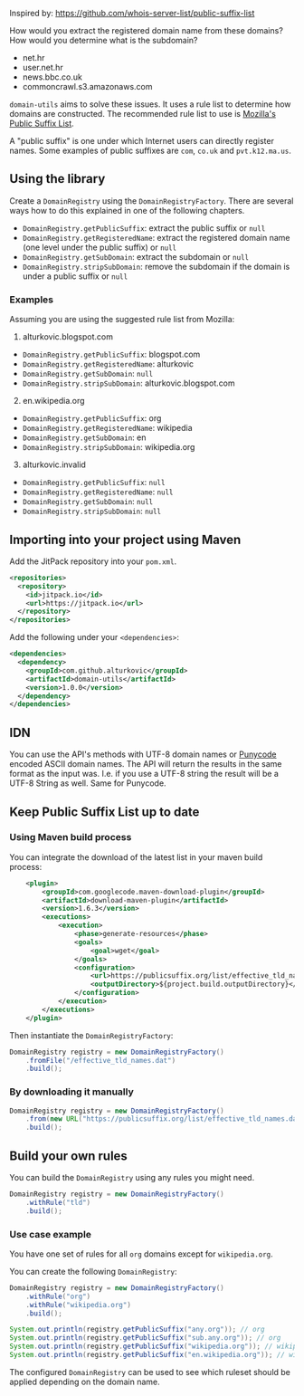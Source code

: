 Inspired by: https://github.com/whois-server-list/public-suffix-list

How would you extract the registered domain name from these domains? How would you determine what is the subdomain?

- net.hr
- user.net.hr
- news.bbc.co.uk
- commoncrawl.s3.amazonaws.com

`domain-utils` aims to solve these issues. It uses a rule list to determine how domains are constructed.
The recommended rule list to use is [Mozilla's Public Suffix List](https://publicsuffix.org/).

A "public suffix" is one under which Internet users can directly register names. Some examples of public suffixes are `com`, `co.uk` and `pvt.k12.ma.us`.

## Using the library

Create a `DomainRegistry` using the `DomainRegistryFactory`. There are several ways how to do this explained in one of the following chapters.

- `DomainRegistry.getPublicSuffix`: extract the public suffix or `null`
- `DomainRegistry.getRegisteredName`: extract the registered domain name (one level under the public suffix) or `null`
- `DomainRegistry.getSubDomain`:  extract the subdomain or `null`
- `DomainRegistry.stripSubDomain`: remove the subdomain if the domain is under a public suffix or `null`

### Examples

Assuming you are using the suggested rule list from Mozilla:

1. alturkovic.blogspot.com
- `DomainRegistry.getPublicSuffix`: blogspot.com
- `DomainRegistry.getRegisteredName`: alturkovic
- `DomainRegistry.getSubDomain`:  `null`
- `DomainRegistry.stripSubDomain`: alturkovic.blogspot.com

2. en.wikipedia.org
- `DomainRegistry.getPublicSuffix`: org
- `DomainRegistry.getRegisteredName`: wikipedia
- `DomainRegistry.getSubDomain`:  en
- `DomainRegistry.stripSubDomain`: wikipedia.org

3. alturkovic.invalid
- `DomainRegistry.getPublicSuffix`: `null`
- `DomainRegistry.getRegisteredName`: `null`
- `DomainRegistry.getSubDomain`:  `null`
- `DomainRegistry.stripSubDomain`: `null`

## Importing into your project using Maven

Add the JitPack repository into your `pom.xml`.

```xml
<repositories>
  <repository>
    <id>jitpack.io</id>
    <url>https://jitpack.io</url>
  </repository>
</repositories>
```

Add the following under your `<dependencies>`:

```xml
<dependencies>
  <dependency>
    <groupId>com.github.alturkovic</groupId>
    <artifactId>domain-utils</artifactId>
    <version>1.0.0</version>
  </dependency>
</dependencies>
```

## IDN

You can use the API's methods with UTF-8 domain names or [Punycode](https://en.wikipedia.org/wiki/Punycode) encoded ASCII domain names. The API will return the results in the same format as the input was. I.e. if you use a UTF-8 string the result will be a UTF-8 String as well. Same for Punycode.

## Keep Public Suffix List up to date

### Using Maven build process

You can integrate the download of the latest list in your maven build process:

```xml
    <plugin>
        <groupId>com.googlecode.maven-download-plugin</groupId>
        <artifactId>download-maven-plugin</artifactId>
        <version>1.6.3</version>
        <executions>
            <execution>
                <phase>generate-resources</phase>
                <goals>
                    <goal>wget</goal>
                </goals>
                <configuration>
                    <url>https://publicsuffix.org/list/effective_tld_names.dat</url>
                    <outputDirectory>${project.build.outputDirectory}</outputDirectory>
                </configuration>
            </execution>
        </executions>
    </plugin>
```

Then instantiate the `DomainRegistryFactory`:

```java
DomainRegistry registry = new DomainRegistryFactory()
    .fromFile("/effective_tld_names.dat")
    .build();
```

### By downloading it manually

```java
DomainRegistry registry = new DomainRegistryFactory()
    .from(new URL("https://publicsuffix.org/list/effective_tld_names.dat").openStream())
    .build();
```

## Build your own rules

You can build the `DomainRegistry` using any rules you might need.

```java
DomainRegistry registry = new DomainRegistryFactory()
    .withRule("tld")
    .build();
```

### Use case example

You have one set of rules for all `org` domains except for `wikipedia.org`.

You can create the following `DomainRegistry`:

```java
DomainRegistry registry = new DomainRegistryFactory()
    .withRule("org")
    .withRule("wikipedia.org")
    .build();

System.out.println(registry.getPublicSuffix("any.org")); // org
System.out.println(registry.getPublicSuffix("sub.any.org")); // org
System.out.println(registry.getPublicSuffix("wikipedia.org")); // wikipedia.org
System.out.println(registry.getPublicSuffix("en.wikipedia.org")); // wikipedia.org
```

The configured `DomainRegistry` can be used to see which ruleset should be applied depending on the domain name.